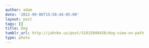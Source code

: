 ```yaml
---
author: adam
date: '2012-09-06T15:58:44-05:00'
layout: post
tags: []
title: Dog
tumblr_url: http://jahnke.us/post/31015940438/dog-view-on-path
type: photo
---
```


